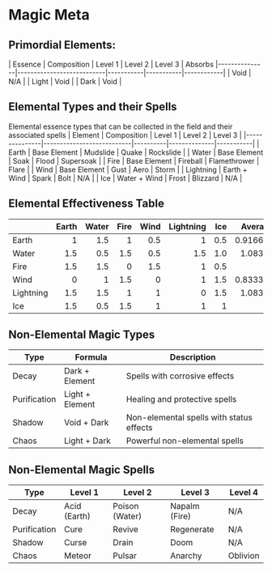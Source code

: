 # Magic Meta

## Primordial Elements: 
| Essence       | Composition               | Level 1   | Level 2   | Level 3    | Absorbs
|---------------|---------------------------|-----------|-----------|------------|
| Void          | N/A                       | 
| Light         | Void                      | 
| Dark          | Void                      | 

## Elemental Types and their Spells
Elemental essence types that can be collected in the field and their associated spells
| Element       | Composition               | Level 1  | Level 2      | Level 3   |
|---------------|---------------------------|----------|--------------|-----------|
| Earth         | Base Element              | Mudslide | Quake        | Rockslide |
| Water         | Base Element              | Soak     | Flood        | Supersoak | 
| Fire          | Base Element              | Fireball | Flamethrower | Flare     |
| Wind          | Base Element              | Gust     | Aero         | Storm     |
| Lightning     | Earth + Wind              | Spark    | Bolt         | N/A       |
| Ice           | Water + Wind              | Frost    | Blizzard     | N/A       |


## Elemental Effectiveness Table
|           |   Earth |   Water |   Fire |   Wind |   Lightning |   Ice |   Average | Absorbs   |
|:----------|--------:|--------:|-------:|-------:|------------:|------:|----------:| ---------:|
| Earth     |     1   |     1.5 |    1   |    0.5 |         1   |   0.5 |  0.916667 | Lightning |
| Water     |     1.5 |     0.5 |    1.5 |    0.5 |         1.5 |   1.0 |  1.08333  | Ice       |
| Fire      |     1.5 |     1.5 |    0   |    1.5 |         1   |   0.5 |  1        | Earth     |
| Wind      |     0   |     1   |    1.5 |    0   |         1   |   1.5 |  0.833333 | Fire      |
| Lightning |     1.5 |     1.5 |    1   |    1   |         0   |   1.5 |  1.08333  | Wind      |
| Ice       |     1.5 |     0.5 |    1.5 |    1   |         1   |   1   |  1        | Water     |

## Non-Elemental Magic Types
| Type            | Formula              | Description      |
|-----------------|----------------------| -----------------|
| Decay           | Dark + Element       | Spells with corrosive effects |
| Purification    | Light + Element      | Healing and protective spells |
| Shadow          | Void + Dark          | Non-elemental spells with status effects |
| Chaos           | Light + Dark         | Powerful non-elemental spells |

## Non-Elemental Magic Spells
| Type            | Level 1           | Level 2        | Level 3        | Level 4          |
|-----------------|-------------------|----------------|----------------|------------------|
| Decay           | Acid (Earth)      | Poison (Water) | Napalm (Fire)  | N/A              |
| Purification    | Cure              | Revive         | Regenerate     | N/A              |
| Shadow          | Curse             | Drain          | Doom           | N/A              |
| Chaos           | Meteor            | Pulsar         | Anarchy        | Oblivion         |

